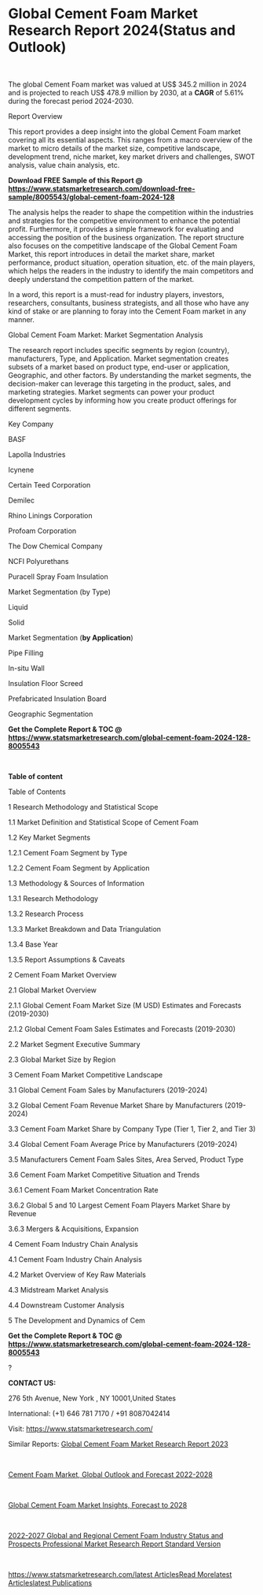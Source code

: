 <h1>Global Cement Foam Market Research Report 2024(Status and Outlook)</h1><br/><p>The global Cement Foam market was valued at US$ 345.2 million in 2024 and is projected to reach US$ 478.9 million by 2030, at a <strong>CAGR</strong> of 5.61% during the forecast period 2024-2030.</p>
 
 
 
 <p>Report Overview</p>
 
 
 
 <p>This report provides a deep insight into the global Cement Foam market covering all its essential aspects. This ranges from a macro overview of the market to micro details of the market size, competitive landscape, development trend, niche market, key market drivers and challenges, SWOT analysis, value chain analysis, etc.</p>
 
 
 
 <p><strong>Download FREE Sample of this Report @ <a href="https://www.statsmarketresearch.com/download-free-sample/8005543/global-cement-foam-2024-128">https://www.statsmarketresearch.com/download-free-sample/8005543/global-cement-foam-2024-128</a></strong></p>
 
 
 
 <p>The analysis helps the reader to shape the competition within the industries and strategies for the competitive environment to enhance the potential profit. Furthermore, it provides a simple framework for evaluating and accessing the position of the business organization. The report structure also focuses on the competitive landscape of the Global Cement Foam Market, this report introduces in detail the market share, market performance, product situation, operation situation, etc. of the main players, which helps the readers in the industry to identify the main competitors and deeply understand the competition pattern of the market.</p>
 
 
 
 <p>In a word, this report is a must-read for industry players, investors, researchers, consultants, business strategists, and all those who have any kind of stake or are planning to foray into the Cement Foam market in any manner.</p>
 
 
 
 <p>Global Cement Foam Market: Market Segmentation Analysis</p>
 
 
 
 <p>The research report includes specific segments by region (country), manufacturers, Type, and Application. Market segmentation creates subsets of a market based on product type, end-user or application, Geographic, and other factors. By understanding the market segments, the decision-maker can leverage this targeting in the product, sales, and marketing strategies. Market segments can power your product development cycles by informing how you create product offerings for different segments.</p>
 
 
 
 <p>Key Company</p>
 
 
 
 <p>BASF</p>
 
 
 
 <p>Lapolla Industries</p>
 
 
 
 <p>Icynene</p>
 
 
 
 <p>Certain Teed Corporation</p>
 
 
 
 <p>Demilec</p>
 
 
 
 <p>Rhino Linings Corporation</p>
 
 
 
 <p>Profoam Corporation</p>
 
 
 
 <p>The Dow Chemical Company</p>
 
 
 
 <p>NCFI Polyurethans</p>
 
 
 
 <p>Puracell Spray Foam Insulation</p>
 
 
 
 <p>Market Segmentation (by Type)</p>
 
 
 
 <p>Liquid</p>
 
 
 
 <p>Solid</p>
 
 
 
 <p>Market Segmentation (<strong>by Application</strong>)</p>
 
 
 
 <p>Pipe Filling</p>
 
 
 
 <p>In-situ Wall</p>
 
 
 
 <p>Insulation Floor Screed</p>
 
 
 
 <p>Prefabricated Insulation Board</p>
 
 
 
 <p>Geographic Segmentation</p>
 
 
 
 <div><b>Get the Complete Report & TOC @ <a href="https://www.statsmarketresearch.com/global-cement-foam-2024-128-8005543">https://www.statsmarketresearch.com/global-cement-foam-2024-128-8005543</a></b></div>
 
 
 
 <p><br />
 
 <b>Table of content</b></p>
 
 
 
 <p>Table of Contents<br />
 
 1 Research Methodology and Statistical Scope<br />
 
 1.1 Market Definition and Statistical Scope of Cement Foam<br />
 
 1.2 Key Market Segments<br />
 
 1.2.1 Cement Foam Segment by Type<br />
 
 1.2.2 Cement Foam Segment by Application<br />
 
 1.3 Methodology & Sources of Information<br />
 
 1.3.1 Research Methodology<br />
 
 1.3.2 Research Process<br />
 
 1.3.3 Market Breakdown and Data Triangulation<br />
 
 1.3.4 Base Year<br />
 
 1.3.5 Report Assumptions & Caveats<br />
 
 2 Cement Foam Market Overview<br />
 
 2.1 Global Market Overview<br />
 
 2.1.1 Global Cement Foam Market Size (M USD) Estimates and Forecasts (2019-2030)<br />
 
 2.1.2 Global Cement Foam Sales Estimates and Forecasts (2019-2030)<br />
 
 2.2 Market Segment Executive Summary<br />
 
 2.3 Global Market Size by Region<br />
 
 3 Cement Foam Market Competitive Landscape<br />
 
 3.1 Global Cement Foam Sales by Manufacturers (2019-2024)<br />
 
 3.2 Global Cement Foam Revenue Market Share by Manufacturers (2019-2024)<br />
 
 3.3 Cement Foam Market Share by Company Type (Tier 1, Tier 2, and Tier 3)<br />
 
 3.4 Global Cement Foam Average Price by Manufacturers (2019-2024)<br />
 
 3.5 Manufacturers Cement Foam Sales Sites, Area Served, Product Type<br />
 
 3.6 Cement Foam Market Competitive Situation and Trends<br />
 
 3.6.1 Cement Foam Market Concentration Rate<br />
 
 3.6.2 Global 5 and 10 Largest Cement Foam Players Market Share by Revenue<br />
 
 3.6.3 Mergers & Acquisitions, Expansion<br />
 
 4 Cement Foam Industry Chain Analysis<br />
 
 4.1 Cement Foam Industry Chain Analysis<br />
 
 4.2 Market Overview of Key Raw Materials<br />
 
 4.3 Midstream Market Analysis<br />
 
 4.4 Downstream Customer Analysis<br />
 
 5 The Development and Dynamics of Cem</p>
 
 
 
 <div><b>Get the Complete Report & TOC @ <a href="https://www.statsmarketresearch.com/global-cement-foam-2024-128-8005543">https://www.statsmarketresearch.com/global-cement-foam-2024-128-8005543</a></b></div>
 
 
 
 <p>? </p>
 
 
 
 <p><b>CONTACT US:</b><br />
 
 276 5th Avenue, New York , NY 10001,United States<br />
 
 International: (+1) 646 781 7170 / +91 8087042414<br />
 
 Visit: <a href="https://www.statsmarketresearch.com/">https://www.statsmarketresearch.com/</a><br />
 
 Similar Reports: <a href="https://www.statsmarketresearch.com/global-cement-foam-2024-128-8005543">Global Cement Foam Market Research Report 2023</a><br />
 
 <br />
 
 <a href="https://www.statsmarketresearch.com/global-cement-foam-2024-128-8005543">Cement Foam Market, Global Outlook and Forecast 2022-2028</a><br />
 
 <br />
 
 <a href="https://www.statsmarketresearch.com/global-cement-foam-2024-128-8005543">Global Cement Foam Market Insights, Forecast to 2028</a><br />
 
 <br />
 
 <a href="https://www.statsmarketresearch.com/global-cement-foam-2024-128-8005543">2022-2027 Global and Regional Cement Foam Industry Status and Prospects Professional Market Research Report Standard Version</a><br />
 
 <br />
 
 <a href="https://gyeongbokgung.com">https://www.statsmarketresearch.com/</a><a href="https://hallyeomaritime.com">latest Articles</a><a href="https://jingwansa.com">Read More</a><a href="https://nguoiviet.jp/">latest Articles</a><a href="https://www.intelmarketresearch.com/">latest Publications</a></p>